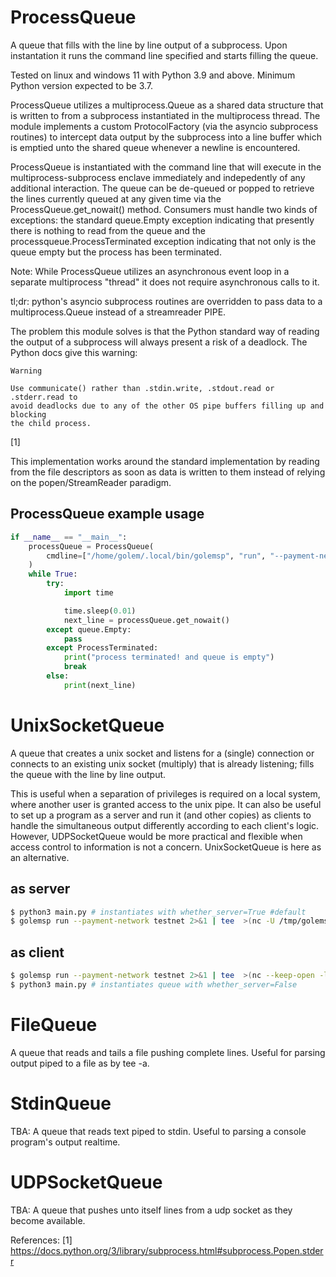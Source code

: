 # ProcessQueue
A queue that fills with the line by line output of a subprocess.
Upon instantation it runs the command line specified and starts filling
the queue.

Tested on linux and windows 11 with Python 3.9 and above. Minimum Python
version expected to be 3.7.

ProcessQueue utilizes a multiprocess.Queue as a shared data structure that
is written to from a subprocess instantiated in the multiprocess thread.
The module implements a custom ProtocolFactory (via the asyncio subprocess
routines) to intercept data output by the subprocess into a line buffer
which is emptied unto the shared queue whenever a newline is encountered.

ProcessQueue is instantiated with the command line that will execute
in the multiprocess-subprocess enclave immediately and indepedently
of any additional interaction. The queue can be de-queued or popped
to retrieve the lines currently queued at any given time via the
ProcessQueue.get_nowait() method. Consumers must handle two kinds of
exceptions: the standard queue.Empty exception indicating that presently
there is nothing to read from the queue and the processqueue.ProcessTerminated
exception indicating that not only is the queue empty but the process has
been terminated.

Note: While ProcessQueue utilizes an asynchronous event loop in a separate
multiprocess "thread" it does not require asynchronous calls to it.

tl;dr: python's asyncio subprocess routines are overridden to pass data
to a multiprocess.Queue instead of a streamreader PIPE.

The problem this module solves is that the Python standard way of reading
the output of a subprocess will always present a risk of a deadlock. The
Python docs give this warning:
```
Warning

Use communicate() rather than .stdin.write, .stdout.read or .stderr.read to
avoid deadlocks due to any of the other OS pipe buffers filling up and blocking
the child process. 
```
[1]

This implementation works around the standard implementation by reading
from the file descriptors as soon as data is written to them instead
of relying on the popen/StreamReader paradigm.

## ProcessQueue example usage
```python
if __name__ == "__main__":
    processQueue = ProcessQueue(
        cmdline=["/home/golem/.local/bin/golemsp", "run", "--payment-network=testnet"]
    )
    while True:
        try:
            import time

            time.sleep(0.01)
            next_line = processQueue.get_nowait()
        except queue.Empty:
            pass
        except ProcessTerminated:
            print("process terminated! and queue is empty")
            break
        else:
            print(next_line)
```

# UnixSocketQueue
A queue that creates a unix socket and listens for a (single) connection
or connects to an existing unix socket (multiply) that is already listening;
fills the queue with the line by line output.

This is useful when a separation of privileges is required on a local system, where another user is granted access to the unix pipe. It can also be useful to set up a program as a server and run it (and other copies) as clients to handle the simultaneous output differently according to each client's logic. However, UDPSocketQueue would be more practical and flexible when access control to information is not a concern. UnixSocketQueue is here as an alternative.

## as server
```bash
$ python3 main.py # instantiates with whether_server=True #default
$ golemsp run --payment-network testnet 2>&1 | tee  >(nc -U /tmp/golemsp.sock)
```

## as client
```bash
$ golemsp run --payment-network testnet 2>&1 | tee  >(nc --keep-open -lU /tmp/golemsp.sock)
$ python3 main.py # instantiates queue with whether_server=False
```
# FileQueue
A queue that reads and tails a file pushing complete lines. Useful for parsing output piped to a file as by tee -a.

# StdinQueue
TBA: A queue that reads text piped to stdin. Useful to parsing a console program's output realtime.

# UDPSocketQueue
TBA: A queue that pushes unto itself lines from a udp socket as they become available.

References:
[1] https://docs.python.org/3/library/subprocess.html#subprocess.Popen.stderr
